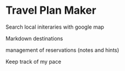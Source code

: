 # Travel Plan Maker

Search local initeraries with google map

Markdown destinations

management of reservations (notes and hints)

Keep track of my pace
